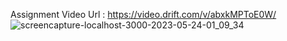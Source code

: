 Assignment Video Url : https://video.drift.com/v/abxkMPToE0W/
![screencapture-localhost-3000-2023-05-24-01_09_34](https://github.com/faixannazir62/Faizan-Nazir-Frontend-Developer/assets/77539723/c10b9878-b297-44dc-9aa8-9c348285cf4f)
